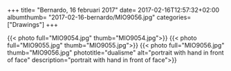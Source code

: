 +++
title= "Bernardo, 16 februari 2017"
date= 2017-02-16T12:57:32+02:00
albumthumb= "2017-02-16-bernardo/MIO9056.jpg"
categories= ["Drawings"]
+++

{{< photo full="MIO9054.jpg" thumb="MIO9054.jpg">}}
{{< photo full="MIO9055.jpg" thumb="MIO9055.jpg">}}
{{< photo full="MIO9056.jpg" thumb="MIO9056.jpg" phototitle="dualisme" alt="portrait with hand in front of face" description="portrait with hand in front of face">}}
